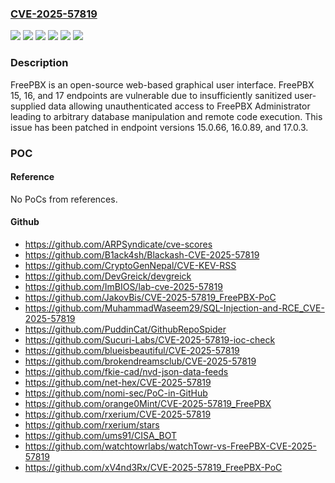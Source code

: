 ### [CVE-2025-57819](https://cve.mitre.org/cgi-bin/cvename.cgi?name=CVE-2025-57819)
![](https://img.shields.io/static/v1?label=Product&message=security-reporting&color=blue)
![](https://img.shields.io/static/v1?label=Version&message=%3C%2015.0.66%20&color=brightgreen)
![](https://img.shields.io/static/v1?label=Version&message=%3C%2016.0.89%20&color=brightgreen)
![](https://img.shields.io/static/v1?label=Version&message=%3C%2017.0.3%20&color=brightgreen)
![](https://img.shields.io/static/v1?label=Vulnerability&message=CWE-288%3A%20Authentication%20Bypass%20Using%20an%20Alternate%20Path%20or%20Channel&color=brightgreen)
![](https://img.shields.io/static/v1?label=Vulnerability&message=CWE-89%3A%20Improper%20Neutralization%20of%20Special%20Elements%20used%20in%20an%20SQL%20Command%20('SQL%20Injection')&color=brightgreen)

### Description

FreePBX is an open-source web-based graphical user interface. FreePBX 15, 16, and 17 endpoints are vulnerable due to insufficiently sanitized user-supplied data allowing unauthenticated access to FreePBX Administrator leading to arbitrary database manipulation and remote code execution. This issue has been patched in endpoint versions 15.0.66, 16.0.89, and 17.0.3.

### POC

#### Reference
No PoCs from references.

#### Github
- https://github.com/ARPSyndicate/cve-scores
- https://github.com/B1ack4sh/Blackash-CVE-2025-57819
- https://github.com/CryptoGenNepal/CVE-KEV-RSS
- https://github.com/DevGreick/devgreick
- https://github.com/ImBIOS/lab-cve-2025-57819
- https://github.com/JakovBis/CVE-2025-57819_FreePBX-PoC
- https://github.com/MuhammadWaseem29/SQL-Injection-and-RCE_CVE-2025-57819
- https://github.com/PuddinCat/GithubRepoSpider
- https://github.com/Sucuri-Labs/CVE-2025-57819-ioc-check
- https://github.com/blueisbeautiful/CVE-2025-57819
- https://github.com/brokendreamsclub/CVE-2025-57819
- https://github.com/fkie-cad/nvd-json-data-feeds
- https://github.com/net-hex/CVE-2025-57819
- https://github.com/nomi-sec/PoC-in-GitHub
- https://github.com/orange0Mint/CVE-2025-57819_FreePBX
- https://github.com/rxerium/CVE-2025-57819
- https://github.com/rxerium/stars
- https://github.com/ums91/CISA_BOT
- https://github.com/watchtowrlabs/watchTowr-vs-FreePBX-CVE-2025-57819
- https://github.com/xV4nd3Rx/CVE-2025-57819_FreePBX-PoC

